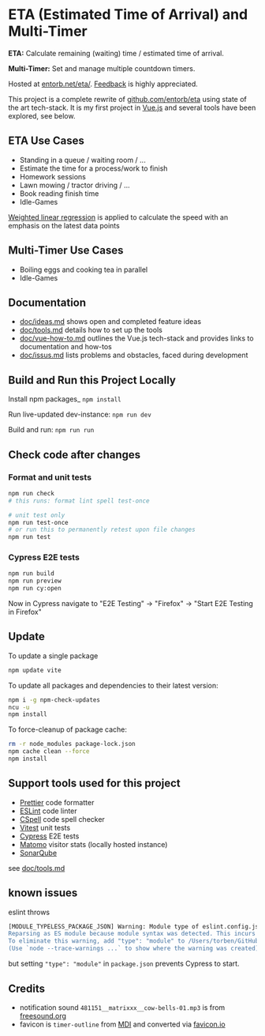 # ETA (Estimated Time of Arrival) and Multi-Timer

**ETA:** Calculate remaining (waiting) time / estimated time of arrival.

**Multi-Timer:** Set and manage multiple countdown timers.

Hosted at [entorb.net/eta/](https://entorb.net/eta/). [Feedback](https://entorb.net/contact.php?origin=eta) is highly appreciated.

This project is a complete rewrite of [github.com/entorb/eta](https://github.com/entorb/eta/) using state of the art tech-stack. It is my first project in [Vue.js](https://vuejs.org) and several tools have been explored, see below.

## ETA Use Cases

- Standing in a queue / waiting room / ...
- Estimate the time for a process/work to finish
- Homework sessions
- Lawn mowing / tractor driving / ...
- Book reading finish time
- Idle-Games

[Weighted linear regression](https://en.wikipedia.org/wiki/Weighted_least_squares) is applied to calculate the speed with an emphasis on the latest data points

## Multi-Timer Use Cases

- Boiling eggs and cooking tea in parallel
- Idle-Games

## Documentation

- [doc/ideas.md](https://github.com/entorb/eta-vue/blob/main/doc/ideas.md) shows open and completed feature ideas
- [doc/tools.md](https://github.com/entorb/eta-vue/blob/main/doc/tools.md) details how to set up the tools
- [doc/vue-how-to.md](https://github.com/entorb/eta-vue/blob/main/doc/vue-how-to.md) outlines the Vue.js tech-stack and provides links to documentation and how-tos
- [doc/issus.md](https://github.com/entorb/eta-vue/blob/main/doc/issues.md) lists problems and obstacles, faced during development

## Build and Run this Project Locally

Install npm packages\_ `npm install`

Run live-updated dev-instance: `npm run dev`

Build and run: `npm run run`

## Check code after changes

### Format and unit tests

```sh
npm run check
# this runs: format lint spell test-once

# unit test only
npm run test-once
# or run this to permanently retest upon file changes
npm run test
```

### Cypress E2E tests

```sh
npm run build
npm run preview
npm run cy:open
```

Now in Cypress navigate to "E2E Testing" -> "Firefox" -> "Start E2E Testing in Firefox"

## Update

To update a single package

```sh
npm update vite
```

To update all packages and dependencies to their latest version:

```sh
npm i -g npm-check-updates
ncu -u
npm install
```

To force-cleanup of package cache:

```sh
rm -r node_modules package-lock.json
npm cache clean --force
npm install
```

## Support tools used for this project

- [Prettier](https://prettier.io) code formatter
- [ESLint](https://eslint.org) code linter
- [CSpell](https://cspell.org) code spell checker
- [Vitest](https://vitest.dev) unit tests
- [Cypress](https://www.cypress.io) E2E tests
- [Matomo](https://matomo.org) visitor stats (locally hosted instance)
- [SonarQube](https://sonarcloud.io/project/overview?id=entorb_eta-vue)

see [doc/tools.md](https://github.com/entorb/eta-vue/blob/main/doc/tools.md)

## known issues

eslint throws

```sh
[MODULE_TYPELESS_PACKAGE_JSON] Warning: Module type of eslint.config.js is not specified and it doesn't parse as CommonJS.
Reparsing as ES module because module syntax was detected. This incurs a performance overhead.
To eliminate this warning, add "type": "module" to /Users/torben/GitHub/eta-vue/package.json.
(Use `node --trace-warnings ...` to show where the warning was created)
```

but setting `"type": "module"` in `package.json` prevents Cypress to start.

## Credits

- notification sound `481151__matrixxx__cow-bells-01.mp3` is from [freesound.org](https://freesound.org/people/MATRIXXX_/sounds/481151/)
- favicon is `timer-outline` from [MDI](https://pictogrammers.com/library/mdi/icon/timer-outline/) and converted via [favicon.io](https://favicon.io/favicon-converter/)
